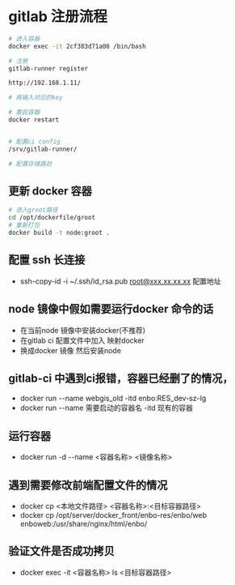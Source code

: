 <!--
 * @Author: 储天航 1193983801@qq.com
 * @Date: 2023-08-02 15:34:23
 * @LastEditors: 储天航 1193983801@qq.com
 * @LastEditTime: 2023-08-09 16:36:48
 * @FilePath: \trent-blog\src\work\gitlab_ci.md
 * @Description: 这是默认设置,请设置`customMade`, 打开koroFileHeader查看配置 进行设置: https://github.com/OBKoro1/koro1FileHeader/wiki/%E9%85%8D%E7%BD%AE
-->

# gitlab 注册流程

```bash
# 进入容器
docker exec -it 2cf383d71a08 /bin/bash

# 注册
gitlab-runner register

http://192.168.1.11/

# 再输入对应的key

# 重启容器
docker restart


# 配置ci config
/srv/gitlab-runner/

# 配置存储路劲

```

## 更新 docker 容器

```bash
# 进入groot路径
cd /opt/dockerfile/groot
# 重新打包
docker build -t node:groot .
```

## 配置 ssh 长连接

- ssh-copy-id -i ~/.ssh/id_rsa.pub root@xxx.xx.xx.xx 配置地址
  

## node 镜像中假如需要运行docker 命令的话
- 在当前node 镜像中安装docker(不推荐)
- 在gitlab ci 配置文件中加入 映射docker
- 换成docker 镜像 然后安装node




## gitlab-ci 中遇到ci报错，容器已经删了的情况，
- docker run --name webgis_old -itd  enbo:RES_dev-sz-lg  
- docker run --name 需要启动的容器名 -itd 现有的容器    

## 运行容器
- docker run -d --name <容器名称> <镜像名称>

## 遇到需要修改前端配置文件的情况
- docker cp <本地文件路径> <容器名称>:<目标容器路径>
- docker cp /opt/server/docker_front/enbo-res/enbo/web enboweb:/usr/share/nginx/html/enbo/
 
## 验证文件是否成功拷贝
- docker exec -it <容器名称> ls <目标容器路径>